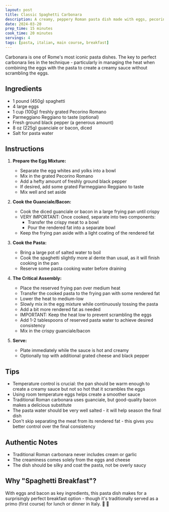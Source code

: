 ```yaml
---
layout: post
title: Classic Spaghetti Carbonara
description: A creamy, peppery Roman pasta dish made with eggs, pecorino, and guanciale - or as we like to call it, spaghetti breakfast!
date: 2024-03-20
prep_time: 15 minutes
cook_time: 20 minutes
servings: 4
tags: [pasta, italian, main course, breakfast]
---
```


Carbonara is one of Rome's most iconic pasta dishes. The key to perfect carbonara lies in the technique - particularly in managing the heat when combining the eggs with the pasta to create a creamy sauce without scrambling the eggs.

## Ingredients

- 1 pound (450g) spaghetti
- 4 large eggs
- 1 cup (100g) freshly grated Pecorino Romano
- Parmeggiano Reggiano to taste (optional)
- Fresh ground black pepper (a generous amount)
- 8 oz (225g) guanciale or bacon, diced
- Salt for pasta water

## Instructions

1. **Prepare the Egg Mixture:**
   - Separate the egg whites and yolks into a bowl
   - Mix in the grated Pecorino Romano
   - Add a hefty amount of freshly ground black pepper
   - If desired, add some grated Parmeggiano Reggiano to taste
   - Mix well and set aside

2. **Cook the Guanciale/Bacon:**
   - Cook the diced guanciale or bacon in a large frying pan until crispy
   - VERY IMPORTANT: Once cooked, separate into two components:
     - Transfer the crispy meat to a bowl
     - Pour the rendered fat into a separate bowl
   - Keep the frying pan aside with a light coating of the rendered fat

3. **Cook the Pasta:**
   - Bring a large pot of salted water to boil
   - Cook the spaghetti slightly more al dente than usual, as it will finish cooking in the pan
   - Reserve some pasta cooking water before draining

4. **The Critical Assembly:**
   - Place the reserved frying pan over medium heat
   - Transfer the cooked pasta to the frying pan with some rendered fat
   - Lower the heat to medium-low
   - Slowly mix in the egg mixture while continuously tossing the pasta
   - Add a bit more rendered fat as needed
   - IMPORTANT: Keep the heat low to prevent scrambling the eggs
   - Add 1-2 tablespoons of reserved pasta water to achieve desired consistency
   - Mix in the crispy guanciale/bacon

5. **Serve:**
   - Plate immediately while the sauce is hot and creamy
   - Optionally top with additional grated cheese and black pepper

## Tips

- Temperature control is crucial: the pan should be warm enough to create a creamy sauce but not so hot that it scrambles the eggs
- Using room temperature eggs helps create a smoother sauce
- Traditional Roman carbonara uses guanciale, but good-quality bacon makes a delicious substitute
- The pasta water should be very well salted - it will help season the final dish
- Don't skip separating the meat from its rendered fat - this gives you better control over the final consistency

## Authentic Notes

- Traditional Roman carbonara never includes cream or garlic
- The creaminess comes solely from the eggs and cheese
- The dish should be silky and coat the pasta, not be overly saucy

## Why "Spaghetti Breakfast"?

With eggs and bacon as key ingredients, this pasta dish makes for a surprisingly perfect breakfast option - though it's traditionally served as a primo (first course) for lunch or dinner in Italy. 🍳 🍝 